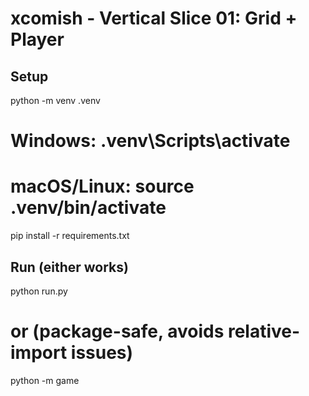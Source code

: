 # xcomish - Vertical Slice 01: Grid + Player

## Setup
python -m venv .venv
# Windows:    .venv\Scripts\activate
# macOS/Linux: source .venv/bin/activate
pip install -r requirements.txt

## Run (either works)
python run.py
# or (package-safe, avoids relative-import issues)
python -m game
